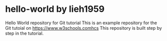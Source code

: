 # hello-world by lieh1959
Hello World repository for Git tutorial
This is an example repository for the Git tutoial on https://www.w3schools.comhcs
This repository is built step by step in the tutorial.
